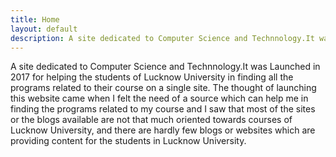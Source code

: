 ```yaml
---
title: Home
layout: default
description: A site dedicated to Computer Science and Technnology.It was Launched in 2017 for helping the students of Lucknow University in finding all the programs related to their course on a single site. The thought of launching this website came when I felt the need of a source which can help me in finding the programs related to my course and I saw that most of the sites or the blogs available are not that much oriented towards courses of Lucknow University, and  there are hardly few blogs or websites which are providing content for the students in Lucknow University.
---
```

A site dedicated to Computer Science and Technnology.It was Launched in 2017 for helping
the students of Lucknow University in finding all the programs related to their course on a
single site. The thought of launching this website came when I felt the need of
a source which can help me in finding the programs related to my course and I saw
that most of the sites or the blogs available are not that much oriented towards courses of Lucknow University,
and  there are hardly few blogs or websites which are providing content for the students in Lucknow University.
